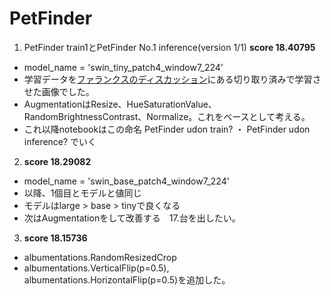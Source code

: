 # PetFinder
1. PetFinder train1とPetFinder No.1 inference(version 1/1) **score 18.40795**
  - model_name = 'swin_tiny_patch4_window7_224'
  - 学習データを[ファランクスのディスカッション](https://www.kaggle.com/c/petfinder-pawpularity-score/discussion/274303)にある切り取り済みで学習させた画像でした。
  - AugmentationはResize、HueSaturationValue、RandomBrightnessContrast、Normalize。これをベースとして考える。
  - これ以降notebookはこの命名 PetFinder udon train? ・ PetFinder udon inference? でいく
2. **score 18.29082**
  - model_name = 'swin_base_patch4_window7_224'
  - 以降、1個目とモデルと値同じ
  - モデルはlarge > base > tinyで良くなる
  - 次はAugmentationをして改善する　17.台を出したい。
3. **score  18.15736**
  - albumentations.RandomResizedCrop
  - albumentations.VerticalFlip(p=0.5), albumentations.HorizontalFlip(p=0.5)を追加した。
